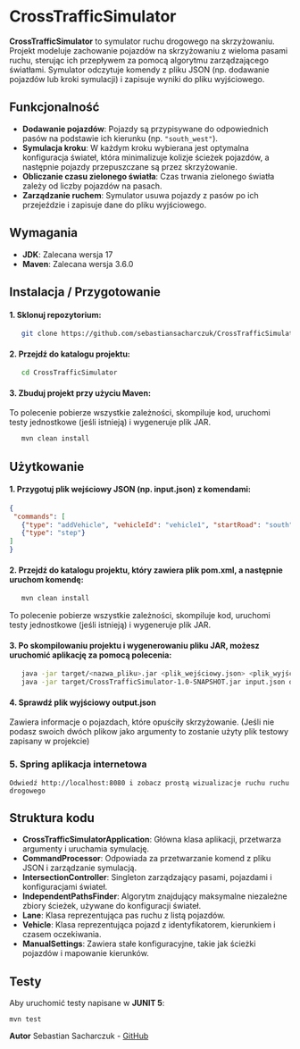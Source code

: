 # CrossTrafficSimulator

**CrossTrafficSimulator** to symulator ruchu drogowego na skrzyżowaniu. Projekt modeluje zachowanie pojazdów na skrzyżowaniu z wieloma pasami ruchu, sterując ich przepływem za pomocą algorytmu zarządzającego światłami. Symulator odczytuje komendy z pliku JSON (np. dodawanie pojazdów lub kroki symulacji) i zapisuje wyniki do pliku wyjściowego.

## Funkcjonalność
- **Dodawanie pojazdów**: Pojazdy są przypisywane do odpowiednich pasów na podstawie ich kierunku (np. `"south_west"`).
- **Symulacja kroku**: W każdym kroku wybierana jest optymalna konfiguracja świateł, która minimalizuje kolizje ścieżek pojazdów, a następnie pojazdy przepuszczane są przez skrzyżowanie.
- **Obliczanie czasu zielonego światła**: Czas trwania zielonego światła zależy od liczby pojazdów na pasach.
- **Zarządzanie ruchem**: Symulator usuwa pojazdy z pasów po ich przejeździe i zapisuje dane do pliku wyjściowego.

## Wymagania
- **JDK**: Zalecana wersja 17
- **Maven**: Zalecana wersja 3.6.0

## Instalacja / Przygotowanie
#### 1. Sklonuj repozytorium:
   ```bash 
      git clone https://github.com/sebastiansacharczuk/CrossTrafficSimulator.git
   ```
#### 2. Przejdź do katalogu projektu:
   ```bash
      cd CrossTrafficSimulator
   ```
    
#### 3. Zbuduj projekt przy użyciu Maven:
   To polecenie pobierze wszystkie zależności, skompiluje kod, uruchomi testy jednostkowe (jeśli istnieją) i wygeneruje plik JAR.

   ```bash
      mvn clean install
   ```
## Użytkowanie

#### 1. Przygotuj plik wejściowy JSON (np. input.json) z komendami:
   ```json
  {
    "commands": [
      {"type": "addVehicle", "vehicleId": "vehicle1", "startRoad": "south", "endRoad": "west"},
      {"type": "step"}
   ]
  }
   ```

#### 2. Przejdź do katalogu projektu, który zawiera plik pom.xml, a następnie uruchom komendę:

   ```bash
      mvn clean install
   ```
   To polecenie pobierze wszystkie zależności, skompiluje kod, uruchomi testy jednostkowe (jeśli istnieją) i wygeneruje plik JAR.
#### 3. Po skompilowaniu projektu i wygenerowaniu pliku JAR, możesz uruchomić aplikację za pomocą polecenia:
   ```bash
      java -jar target/<nazwa_pliku>.jar <plik_wejściowy.json> <plik_wyjściowy.json>
      java -jar target/CrossTrafficSimulator-1.0-SNAPSHOT.jar input.json output.json
   ```
#### 4. Sprawdź plik wyjściowy output.json
Zawiera informacje o pojazdach, które opuściły skrzyżowanie. (Jeśli nie podasz swoich dwóch plikow jako argumenty to zostanie użyty plik testowy zapisany w projekcie)
### 5. Spring aplikacja internetowa
    Odwiedź http://localhost:8080 i zobacz prostą wizualizacje ruchu ruchu drogowego
## Struktura kodu

- **CrossTrafficSimulatorApplication**: Główna klasa aplikacji, przetwarza argumenty i uruchamia symulację.
- **CommandProcessor**: Odpowiada za przetwarzanie komend z pliku JSON i zarządzanie symulacją.
- **IntersectionController**: Singleton zarządzający pasami, pojazdami i konfiguracjami świateł.
- **IndependentPathsFinder**: Algorytm znajdujący maksymalne niezależne zbiory ścieżek, używane do konfiguracji świateł.
- **Lane**: Klasa reprezentująca pas ruchu z listą pojazdów.
- **Vehicle**: Klasa reprezentująca pojazd z identyfikatorem, kierunkiem i czasem oczekiwania.
- **ManualSettings**: Zawiera stałe konfiguracyjne, takie jak ścieżki pojazdów i mapowanie kierunków.

## Testy

Aby uruchomić testy napisane w **JUNIT 5**:
   ```
   mvn test
   ```
   

**Autor**
Sebastian Sacharczuk - [GitHub](https://github.com/sebastiansacharczuk)


